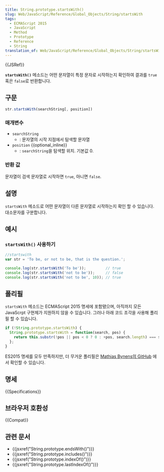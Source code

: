 ```yaml
---
title: String.prototype.startsWith()
slug: Web/JavaScript/Reference/Global_Objects/String/startsWith
tags:
  - ECMAScript 2015
  - JavaScript
  - Method
  - Prototype
  - Reference
  - String
translation_of: Web/JavaScript/Reference/Global_Objects/String/startsWith
---
```

{{JSRef}}

**`startsWith()`** 메소드는 어떤 문자열이 특정 문자로 시작하는지 확인하여 결과를 `true` 혹은 `false`로 반환합니다.

## 구문

```js
str.startsWith(searchString[, position])
```

### 매개변수

- `searchString`
  - : 문자열의 시작 지점에서 탐색할 문자열
- `position` {{optional_inline}}
  - : `searchString`을 탐색할 위치. 기본값 0.

### 반환 값

문자열이 검색 문자열로 시작하면 `true`, 아니면 `false`.

## 설명

`startsWith` 메소드로 어떤 문자열이 다른 문자열로 시작하는지 확인 할 수 있습니다. 대소문자를 구분합니다.

## 예시

### `startsWith()` 사용하기

```js
//startswith
var str = 'To be, or not to be, that is the question.';

console.log(str.startsWith('To be'));         // true
console.log(str.startsWith('not to be'));     // false
console.log(str.startsWith('not to be', 10)); // true
```

## 폴리필

`startsWith` 메소드는 ECMAScript 2015 명세에 포함됐으며, 아직까지 모든 JavaScrpt 구현체가 지원하지 않을 수 있습니다. 그러나 아래 코드 조각을 사용해 폴리필 할 수 있습니다.

```js
if (!String.prototype.startsWith) {
  String.prototype.startsWith = function(search, pos) {
    return this.substr(!pos || pos < 0 ? 0 : +pos, search.length) === search;
  };
}
```

ES2015 명세를 모두 만족하지만, 더 무거운 폴리필은 [Mathias Bynens의 GitHub](https://github.com/mathiasbynens/String.prototype.startsWith) 에서 확인할 수 있습니다.

## 명세

{{Specifications}}

## 브라우저 호환성

{{Compat}}

## 관련 문서

- {{jsxref("String.prototype.endsWith()")}}
- {{jsxref("String.prototype.includes()")}}
- {{jsxref("String.prototype.indexOf()")}}
- {{jsxref("String.prototype.lastIndexOf()")}}
